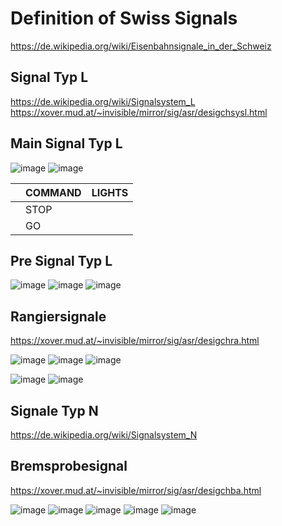 # Definition of Swiss Signals

https://de.wikipedia.org/wiki/Eisenbahnsignale_in_der_Schweiz

## Signal Typ L
https://de.wikipedia.org/wiki/Signalsystem_L
https://xover.mud.at/~invisible/mirror/sig/asr/desigchsysl.html

## Main Signal Typ L

![image](https://github.com/user-attachments/assets/8e45e168-b9a2-4c62-b69f-2776fc1f977a)
![image](https://github.com/user-attachments/assets/19be14fa-5ad6-433c-9291-4807315de08c)



|    | COMMAND | LIGHTS |
|--- |---      |---     |
|    | STOP    |        |
|    | GO      |        |

## Pre Signal Typ L

![image](https://github.com/user-attachments/assets/623aba0b-034f-4d0f-a568-237be33c95c0)
![image](https://github.com/user-attachments/assets/eaa73297-0f2a-4bdc-83a0-541be6f34dfd)
![image](https://github.com/user-attachments/assets/136d3045-d3b5-41f8-a7ea-b487a304cced)

## Rangiersignale
https://xover.mud.at/~invisible/mirror/sig/asr/desigchra.html

![image](https://github.com/user-attachments/assets/7144cb99-c26b-4ff0-a2d5-4cadb6b60d21)
![image](https://github.com/user-attachments/assets/41a5e8a8-9251-400a-bc7b-6c1ae55e88c9)
![image](https://github.com/user-attachments/assets/d8ff2fea-0f39-47dc-b9a9-4a19f96f7e20)


![image](https://github.com/user-attachments/assets/262ecd39-2267-495d-9eb0-dfe8cd0fa090)
![image](https://github.com/user-attachments/assets/3c91e097-0160-4b85-bfc3-804046bd5dd8)

## Signale Typ N
https://de.wikipedia.org/wiki/Signalsystem_N

## Bremsprobesignal
https://xover.mud.at/~invisible/mirror/sig/asr/desigchba.html

![image](https://github.com/user-attachments/assets/6bc7d253-276b-4ff1-b107-c80f1b8a9cea)
![image](https://github.com/user-attachments/assets/e0971091-5a49-4dbb-ae4d-467e7c96e064)
![image](https://github.com/user-attachments/assets/4d403e2a-a64c-4dae-8646-633a7ac09515)
![image](https://github.com/user-attachments/assets/baa36480-b779-48ca-90ea-79a62c11a2a3)
![image](https://github.com/user-attachments/assets/06092919-2f25-4023-a9cd-896408aaacb7)
